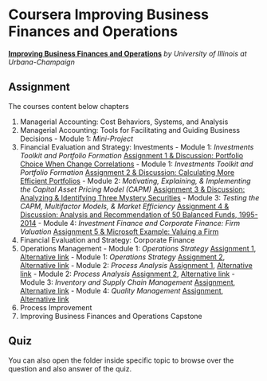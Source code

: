 # Coursera Improving Business Finances and Operations

[**Improving Business Finances and Operations**](https://www.coursera.org/specializations/business-operations?utm_medium=email&utm_source=other&utm_campaign=opencourse.welcome.managerial-accounting.~opencourse.welcome.rBUgmfTTEeSccCIAC3lSsg.) *by University of Illinois at Urbana-Champaign*

## Assignment

  The courses content below chapters

  1. Managerial Accounting: Cost Behaviors, Systems, and Analysis
  2. Managerial Accounting: Tools for Facilitating and Guiding Business Decisions
    - Module 1: *Mini-Project*
  3. Financial Evaluation and Strategy: Investments
    - Module 1: *Investments Toolkit and Portfolio Formation* [Assignment 1 & Discussion: Portfolio Choice When Change Correlations]()
    - Module 1: *Investments Toolkit and Portfolio Formation* [Assignment 2 & Discussion: Calculating More Efficient Portfolios]()
    - Module 2: *Motivating, Explaining, & Implementing the Capital Asset Pricing Model (CAPM)* [Assignment 3 & Discussion: Analyzing & Identifying Three Mystery Securities]()
    - Module 3: *Testing the CAPM, Multifactor Models, & Market Efficiency* [Assignment 4 & Discussion: Analysis and Recommendation of 50 Balanced Funds, 1995-2014]()
    - Module 4: *Investment Finance and Corporate Finance: Firm Valuation* [Assignment 5 & Microsoft Example: Valuing a Firm]()
  4. Financial Evaluation and Strategy: Corporate Finance
  5. Operations Management
    - Module 1: *Operations Strategy* [Assignment 1](http://rpubs.com/englianhu/operational-management-module1-assignment1), [Alternative link](http://englianhu.github.io/2016/06/operations%20management/Module-01-Assignment-01.html)
    - Module 1: *Operations Strategy* [Assignment 2](http://rpubs.com/englianhu/187414), [Alternative link](http://englianhu.github.io/2016/06/operations%20management/Module-01-Assignment-02.html)
    - Module 2: *Process Analysis* [Assignment 1](http://rpubs.com/englianhu/187416), [Alternative link](http://englianhu.github.io/2016/06/operations%20management/Module-02-Assignment-01.html)
    - Module 2: *Process Analysis* [Assignment 2](http://rpubs.com/englianhu/187642), [Alternative link](http://englianhu.github.io/2016/06/operations%20management/Module-02-Assignment-02.html)
    - Module 3: *Inventory and Supply Chain Management* [Assignment](http://rpubs.com/englianhu/188394), [Alternative link](http://englianhu.github.io/2016/06/operations%20management/Module-03-Assignment.html)
    - Module 4: *Quality Management* [Assignment](http://rpubs.com/englianhu/188858), [Alternative link](http://englianhu.github.io/2016/06/operations%20management/Module-04-Assignment.html)
  6. Process Improvement
  7. Improving Business Finances and Operations Capstone

## Quiz

  You can also open the folder inside specific topic to browse over the question and also answer of the quiz.

